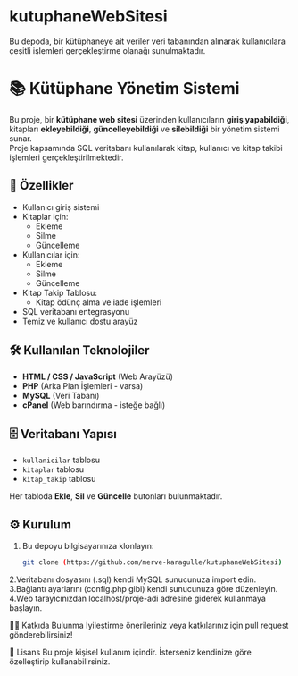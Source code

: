 # kutuphaneWebSitesi
Bu depoda, bir kütüphaneye ait veriler veri tabanından alınarak kullanıcılara çeşitli işlemleri gerçekleştirme olanağı sunulmaktadır.
# 📚 Kütüphane Yönetim Sistemi

Bu proje, bir **kütüphane web sitesi** üzerinden kullanıcıların **giriş yapabildiği**, kitapları **ekleyebildiği**, **güncelleyebildiği** ve **silebildiği** bir yönetim sistemi sunar.  
Proje kapsamında SQL veritabanı kullanılarak kitap, kullanıcı ve kitap takibi işlemleri gerçekleştirilmektedir.

## 🚀 Özellikler

- Kullanıcı giriş sistemi
- Kitaplar için:
  - Ekleme
  - Silme
  - Güncelleme
- Kullanıcılar için:
  - Ekleme
  - Silme
  - Güncelleme
- Kitap Takip Tablosu:
  - Kitap ödünç alma ve iade işlemleri
- SQL veritabanı entegrasyonu
- Temiz ve kullanıcı dostu arayüz

## 🛠️ Kullanılan Teknolojiler

- **HTML / CSS / JavaScript** (Web Arayüzü)
- **PHP** (Arka Plan İşlemleri - varsa)
- **MySQL** (Veri Tabanı)
- **cPanel** (Web barındırma - isteğe bağlı)

## 🗄️ Veritabanı Yapısı

- `kullanicilar` tablosu
- `kitaplar` tablosu
- `kitap_takip` tablosu

Her tabloda **Ekle**, **Sil** ve **Güncelle** butonları bulunmaktadır.

## ⚙️ Kurulum

1. Bu depoyu bilgisayarınıza klonlayın:
   ```bash
   git clone (https://github.com/merve-karagulle/kutuphaneWebSitesi)
2.Veritabanı dosyasını (.sql) kendi MySQL sunucunuza import edin.
3.Bağlantı ayarlarını (config.php gibi) kendi sunucunuza göre düzenleyin.
4.Web tarayıcınızdan localhost/proje-adi adresine giderek kullanmaya başlayın.

🧑‍💻 Katkıda Bulunma
İyileştirme önerileriniz veya katkılarınız için pull request gönderebilirsiniz!

📜 Lisans
Bu proje kişisel kullanım içindir. İsterseniz kendinize göre özelleştirip kullanabilirsiniz.
